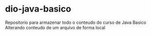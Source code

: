 # dio-java-basico
Repositorio para armazenar todo o conteudo do curso de Java Basico
Alterando conteudo de um arquivo de forma local

